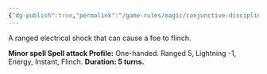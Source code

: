 ```yaml
---
{"dg-publish":true,"permalink":"/game-rules/magic/conjunctive-disciplines/lightning-spells/jolt/"}
---
```


A ranged electrical shock that can cause a foe to flinch.

**Minor spell
Spell attack
Profile:** One-handed. Ranged 5, Lightning -1, Energy, Instant, Flinch.
**Duration: 5 turns.**